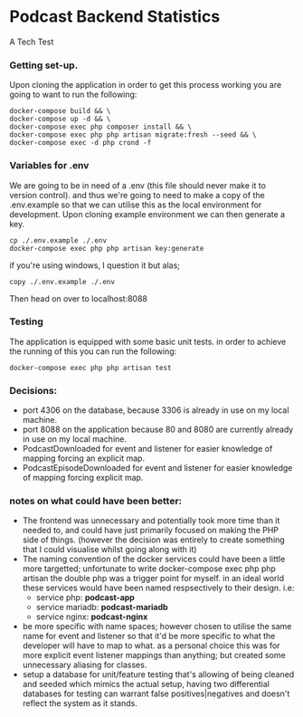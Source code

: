 # Podcast Backend Statistics
A Tech Test

### Getting set-up.
Upon cloning the application in order to get this process working you are going to want to run the following: 

```
docker-compose build && \
docker-compose up -d && \
docker-compose exec php composer install && \
docker-compose exec php php artisan migrate:fresh --seed && \
docker-compose exec -d php crond -f
```

### Variables for .env
We are going to be in need of a .env (this file should never make it to version control). and thus we're going to need to make a copy of the .env.example so that we can utilise this as the local environment for development. Upon cloning example environment we can then generate a key.
```
cp ./.env.example ./.env
docker-compose exec php php artisan key:generate
```

if you're using windows, I question it but alas; 
```
copy ./.env.example ./.env
```

Then head on over to localhost:8088

### Testing
The application is equipped with some basic unit tests. in order to achieve the running of this you can run the following: 
```
docker-compose exec php php artisan test
```

### Decisions: 
- port 4306 on the database, because 3306 is already in use on my local machine. 
- port 8088 on the application because 80 and 8080 are currently already in use on my local machine.
- PodcastDownloaded for event and listener for easier knowledge of mapping forcing an explicit map.
- PodcastEpisodeDownloaded for event and listener for easier knowledge of mapping forcing explicit map.

### notes on what could have been better:
- The frontend was unnecessary and potentially took more time than it needed to, and could have just primarily focused on making the PHP side of things. (however the decision was entirely to create something that I could visualise whilst going along with it)
- The naming convention of the docker services could have been a little more targetted; unfortunate to write docker-compose exec php php artisan the double php was a trigger point for myself. in an ideal world these services would have been named respsectively to their design. i.e: 
    - service php: **podcast-app**
    - service mariadb: **podcast-mariadb**
    - service nginx: **podcast-nginx**
- be more specific with name spaces; however chosen to utilise the same name for event and listener so that it'd be more specific to what the developer will have to map to what. as a personal choice this was for more explicit event listener mappings than anything; but created some unnecessary aliasing for classes.
- setup a database for unit/feature testing that's allowing of being cleaned and seeded which mimics the actual setup, having two differential databases for testing can warrant false positives|negatives and doesn't reflect the system as it stands.
